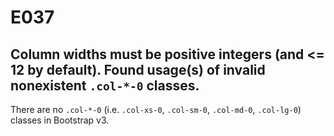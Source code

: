 # E037

## Column widths must be positive integers (and <= 12 by default). Found usage(s) of invalid nonexistent `.col-*-0` classes.

There are no `.col-*-0` (i.e. `.col-xs-0`, `.col-sm-0`, `.col-md-0`, `.col-lg-0`) classes in Bootstrap v3.